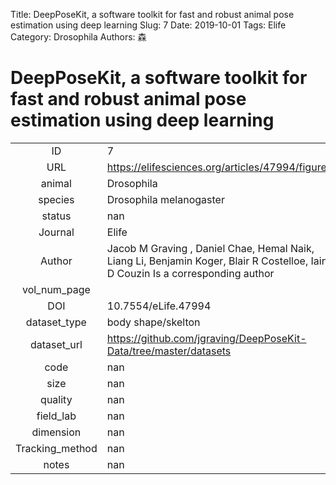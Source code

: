 Title: DeepPoseKit, a software toolkit for fast and robust animal pose estimation using deep learning
Slug: 7
Date: 2019-10-01
Tags: Elife
Category: Drosophila
Authors: 森

# DeepPoseKit, a software toolkit for fast and robust animal pose estimation using deep learning

|||
|:-:|:-|
|ID| 7|
|URL| https://elifesciences.org/articles/47994/figures|
|animal| Drosophila|
|species| Drosophila melanogaster|
|status| nan|
|Journal| Elife|
|Author| Jacob M Graving , Daniel Chae, Hemal Naik, Liang Li, Benjamin Koger, Blair R Costelloe, Iain D Couzin Is a corresponding author|
|vol_num_page| |
|DOI| 10.7554/eLife.47994|
|dataset_type| body shape/skelton|
|dataset_url| https://github.com/jgraving/DeepPoseKit-Data/tree/master/datasets|
|code| nan|
|size| nan|
|quality| nan|
|field_lab      | nan|
|dimension      | nan|
|Tracking_method| nan|
|notes          | nan|